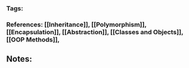 ### Tags: 
### References:  [[Inheritance]], [[Polymorphism]], [[Encapsulation]], [[Abstraction]], [[Classes and Objects]], [[OOP Methods]], 


## Notes:


